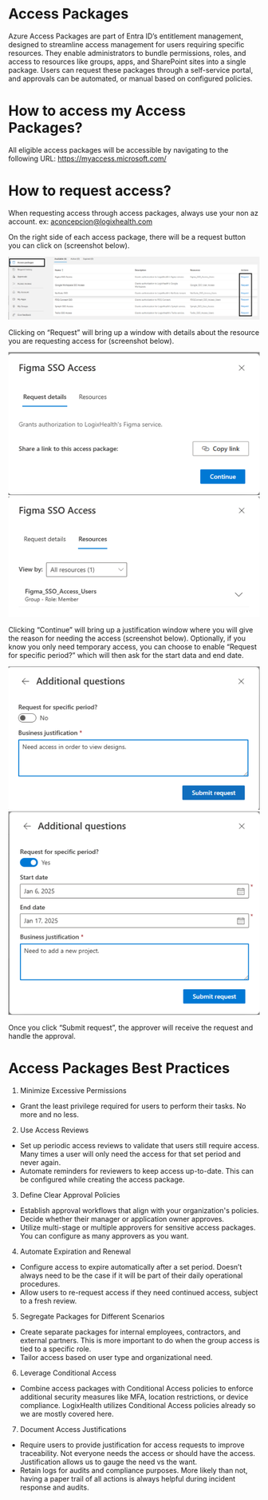 # Access Packages

Azure Access Packages are part of Entra ID’s entitlement management, designed to streamline access management for users requiring specific resources. They enable administrators to bundle permissions, roles, and access to resources like groups, apps, and SharePoint sites into a single package. Users can request these packages through a self-service portal, and approvals can be automated, or manual based on configured policies.

# How to access my Access Packages?

All eligible access packages will be accessible by navigating to the following URL: https://myaccess.microsoft.com/

# How to request access?

When requesting access through access packages, always use your non az account. ex: aconcepcion@logixhealth.com

On the right side of each access package, there will be a request button you can click on (screenshot below).

![](access-packages1.png)

Clicking on “Request” will bring up a window with details about the resource you are requesting access for (screenshot below).

![](access-packages2.png) ![](access-packages4.png)

Clicking “Continue” will bring up a justification window where you will give the reason for needing the access (screenshot below). Optionally, if you know you only need temporary access, you can choose to enable “Request for specific period?” which will then ask for the start data and end date.

![](access-packages3.png) ![](access-packages5.png)

Once you click “Submit request”, the approver will receive the request and handle the approval.

# Access Packages Best Practices

1. Minimize Excessive Permissions

- Grant the least privilege required for users to perform their tasks. No more and no less.

2. Use Access Reviews

- Set up periodic access reviews to validate that users still require access. Many times a user will only need the access for that set period and never again.
- Automate reminders for reviewers to keep access up-to-date. This can be configured while creating the access package.

3. Define Clear Approval Policies

- Establish approval workflows that align with your organization's policies. Decide whether their manager or application owner approves.
- Utilize multi-stage or multiple approvers for sensitive access packages. You can configure as many approvers as you want.

4. Automate Expiration and Renewal

- Configure access to expire automatically after a set period. Doesn’t always need to be the case if it will be part of their daily operational procedures.
- Allow users to re-request access if they need continued access, subject to a fresh review.

5. Segregate Packages for Different Scenarios

- Create separate packages for internal employees, contractors, and external partners. This is more important to do when the group access is tied to a specific role.
- Tailor access based on user type and organizational need.

6. Leverage Conditional Access

- Combine access packages with Conditional Access policies to enforce additional security measures like MFA, location restrictions, or device compliance. LogixHealth utilizes Conditional Access policies already so we are mostly covered here.

7. Document Access Justifications

- Require users to provide justification for access requests to improve traceability. Not everyone needs the access or should have the access. Justification allows us to gauge the need vs the want.
- Retain logs for audits and compliance purposes. More likely than not, having a paper trail of all actions is always helpful during incident response and audits.
